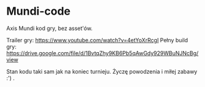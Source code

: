 # Mundi-code
Axis Mundi kod gry, bez asset'ów.

Trailer gry: https://www.youtube.com/watch?v=4etYoXrRcgI
Pełny build gry: https://drive.google.com/file/d/1BvtqZhy9KB6Pb5qAwGdy929WBuNJNcBg/view

Stan kodu taki sam jak na koniec turnieju.
Życzę powodzenia i miłej zabawy :') .
